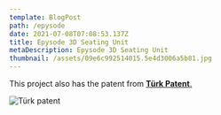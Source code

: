 ```yaml
---
template: BlogPost
path: /epysode
date: 2021-07-08T07:08:53.137Z
title: Epysode 3D Seating Unit
metaDescription: Epysode 3D Seating Unit
thumbnail: /assets/09e6c992514015.5e4d3006a5b81.jpg
---
```

This project also has the patent from [**Türk Patent**.](https://www.turkpatent.gov.tr/TURKPATENT/)

![Türk patent ](/assets/0e3fde92514015.5e4d30069eb6e.jpg "Ceren Sayar's Seating Unit")
